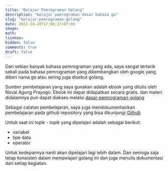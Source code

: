```yaml
---
title: "Belajar Pemrograman Golang"
description: "belajar pemrograman dasar bahasa go"
slug: "belajar-pemrograman-golang"
date: 2022-10-20T17:08:27+07:00
image: 
math: 
license: 
hidden: false
comments: true
draft: false
---
```


Dari sekian banyak bahasa pemrograman yang ada, saya sangat tertarik sekali pada bahasa pemrograman yang dikembangkan oleh google yang diberi nama go atau sering juga disebut golang.

Sumber pembelajaran yang saya gunakan adalah ebook yang ditulis oleh Noval Agung Prayogo. Ebook ini dapat didapatkan secara gratis. dan materi didalamnya pun dapat diakses melalui [dasar-pemrograman-golang](https://dasarpemrogramangolang.novalagung.com/)

Sebagai catatan pembelajaran, saya juga mendokumentasikan pembelajaran pada github repository yang bisa dikunjungi [Github](https://github.com/ilhammfadilah/dasar-pemrograman-golang)

Untuk saat ini topik - topik yang dipelajari adalah sebagai berikut:
- variabel
- tipe data
- operator

Untuk kedepannya nanti akan dipelajari lagi lebih dalam. Dan semoga saja tetap konsisten dalam mempelajari golang ini dan juga menulis dokumentasi dari setiap kegiatan.
